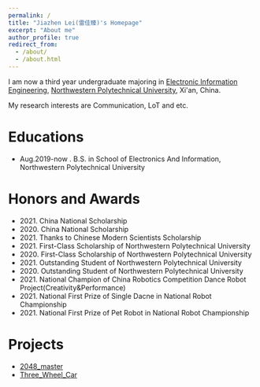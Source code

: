 ```yaml
---
permalink: /
title: "Jiazhen Lei(雷佳臻)'s Homepage"
excerpt: "About me"
author_profile: true
redirect_from: 
  - /about/
  - /about.html
---
```


I am now a third year undergraduate majoring in [Electronic Information Engineering](http://dianzi.nwpu.edu.cn/), [Northwestern Polytechnical University](https://www.nwpu.edu.cn/), Xi'an, China.

My research interests are Communication, LoT and etc.

Educations
======
* Aug.2019-now . B.S. in School of Electronics And Information, Northwestern Polytechnical University

Honors and Awards
======
* 2021\. China National Scholarship
* 2020\. China National Scholarship
* 2021\. Thanks to Chinese Modern Scientists Scholarship
* 2021\. First-Class Scholarship of Northwestern Polytechnical University
* 2020\. First-Class Scholarship of Northwestern Polytechnical University
* 2021\. Outstanding Student of Northwestern Polytechnical University
* 2020\. Outstanding Student of Northwestern Polytechnical University
* 2021\. National Champion of China Robotics Competition Dance Robot Project(Creativity&Performance) 
* 2021\. National First Prize of Single Dacne in National Robot Championship
* 2021\. National First Prize of Pet Robot in National Robot Championship

Projects
======
* [2048_master](https://github.com/Jiazhen-Lei/2048_master)
* [Three_Wheel_Car](https://github.com/Jiazhen-Lei/Three_Wheel_Car)
